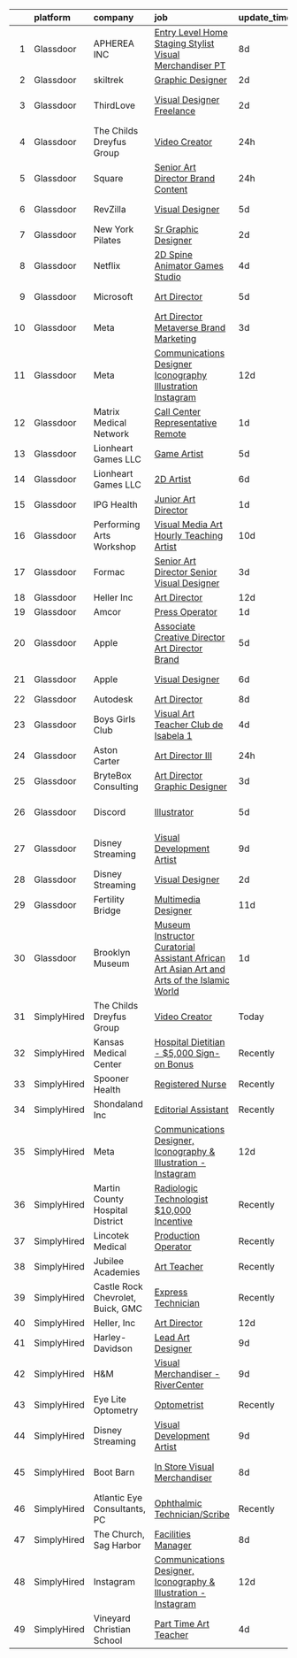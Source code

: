 

|    | platform    | company                           | job                                                                                                                                                                                                                                                                                                                                                                                                                                                                                                                                                                                                                                                                                                                                                                                                                                                                                                                                                                                                                                                                                                                                                                                                                                                                                                                                                                                                                                                                              | update_time   | location                      |
|---:|:------------|:----------------------------------|:---------------------------------------------------------------------------------------------------------------------------------------------------------------------------------------------------------------------------------------------------------------------------------------------------------------------------------------------------------------------------------------------------------------------------------------------------------------------------------------------------------------------------------------------------------------------------------------------------------------------------------------------------------------------------------------------------------------------------------------------------------------------------------------------------------------------------------------------------------------------------------------------------------------------------------------------------------------------------------------------------------------------------------------------------------------------------------------------------------------------------------------------------------------------------------------------------------------------------------------------------------------------------------------------------------------------------------------------------------------------------------------------------------------------------------------------------------------------------------|:--------------|:------------------------------|
|  1 | Glassdoor   | APHEREA INC                       | [Entry Level Home Staging Stylist   Visual Merchandiser  PT ](https://www.glassdoor.com/partner/jobListing.htm?pos=126&ao=1136043&s=58&guid=00000182e33b6bc9993b32217c5f068e&src=GD_JOB_AD&t=SR&vt=w&ea=1&cs=1_4e99d672&cb=1661669698836&jobListingId=1008080838498&jrtk=3-0-1gbhjmqvqirlc801-1gbhjmr0a2eaa000-cfc310d7738ba9c3-)                                                                                                                                                                                                                                                                                                                                                                                                                                                                                                                                                                                                                                                                                                                                                                                                                                                                                                                                                                                                                                                                                                                                                | 8d            | Manhattan                     |
|  2 | Glassdoor   | skiltrek                          | [Graphic Designer](https://www.glassdoor.com/partner/jobListing.htm?pos=118&ao=1136043&s=58&guid=00000182e33b6bc9993b32217c5f068e&src=GD_JOB_AD&t=SR&vt=w&ea=1&cs=1_a9bc75ee&cb=1661669698835&jobListingId=1008093573531&jrtk=3-0-1gbhjmqvqirlc801-1gbhjmr0a2eaa000-7b8d5e09ddf61161-)                                                                                                                                                                                                                                                                                                                                                                                                                                                                                                                                                                                                                                                                                                                                                                                                                                                                                                                                                                                                                                                                                                                                                                                           | 2d            | Remote                        |
|  3 | Glassdoor   | ThirdLove                         | [Visual Designer   Freelance](https://www.glassdoor.com/partner/jobListing.htm?pos=117&ao=1136043&s=58&guid=00000182e33b6bc9993b32217c5f068e&src=GD_JOB_AD&t=SR&vt=w&cs=1_cefbe98f&cb=1661669698835&jobListingId=1008095248769&jrtk=3-0-1gbhjmqvqirlc801-1gbhjmr0a2eaa000-f7c56499fed9a522-)                                                                                                                                                                                                                                                                                                                                                                                                                                                                                                                                                                                                                                                                                                                                                                                                                                                                                                                                                                                                                                                                                                                                                                                     | 2d            | San Francisco, CA             |
|  4 | Glassdoor   | The Childs Dreyfus Group          | [Video Creator](https://www.glassdoor.com/partner/jobListing.htm?pos=108&ao=1136043&s=58&guid=00000182e33b6bc9993b32217c5f068e&src=GD_JOB_AD&t=SR&vt=w&ea=1&cs=1_a00f1cb3&cb=1661669698834&jobListingId=1008098662830&jrtk=3-0-1gbhjmqvqirlc801-1gbhjmr0a2eaa000-5898aa07f34c0c82-)                                                                                                                                                                                                                                                                                                                                                                                                                                                                                                                                                                                                                                                                                                                                                                                                                                                                                                                                                                                                                                                                                                                                                                                              | 24h           | Remote                        |
|  5 | Glassdoor   | Square                            | [Senior Art Director  Brand Content](https://www.glassdoor.com/partner/jobListing.htm?pos=127&ao=1136043&s=58&guid=00000182e33b6bc9993b32217c5f068e&src=GD_JOB_AD&t=SR&vt=w&cs=1_675a8023&cb=1661669698836&jobListingId=1008098712649&jrtk=3-0-1gbhjmqvqirlc801-1gbhjmr0a2eaa000-f7b723815576b1b8-)                                                                                                                                                                                                                                                                                                                                                                                                                                                                                                                                                                                                                                                                                                                                                                                                                                                                                                                                                                                                                                                                                                                                                                              | 24h           | San Francisco, CA             |
|  6 | Glassdoor   | RevZilla                          | [Visual Designer](https://www.glassdoor.com/partner/jobListing.htm?pos=119&ao=1136043&s=58&guid=00000182e33b6bc9993b32217c5f068e&src=GD_JOB_AD&t=SR&vt=w&ea=1&cs=1_c6d240c4&cb=1661669698835&jobListingId=1008087509412&jrtk=3-0-1gbhjmqvqirlc801-1gbhjmr0a2eaa000-1d9e0efc5c39f4f8-)                                                                                                                                                                                                                                                                                                                                                                                                                                                                                                                                                                                                                                                                                                                                                                                                                                                                                                                                                                                                                                                                                                                                                                                            | 5d            | Philadelphia, PA              |
|  7 | Glassdoor   | New York Pilates                  | [Sr  Graphic Designer](https://www.glassdoor.com/partner/jobListing.htm?pos=130&ao=1136043&s=58&guid=00000182e33b6bc9993b32217c5f068e&src=GD_JOB_AD&t=SR&vt=w&ea=1&cs=1_97ba63f9&cb=1661669698836&jobListingId=1008094773855&jrtk=3-0-1gbhjmqvqirlc801-1gbhjmr0a2eaa000-38f2fed63134701e-)                                                                                                                                                                                                                                                                                                                                                                                                                                                                                                                                                                                                                                                                                                                                                                                                                                                                                                                                                                                                                                                                                                                                                                                       | 2d            | Remote                        |
|  8 | Glassdoor   | Netflix                           | [2D Spine Animator   Games Studio](https://www.glassdoor.com/partner/jobListing.htm?pos=107&ao=1136043&s=58&guid=00000182e33b6bc9993b32217c5f068e&src=GD_JOB_AD&t=SR&vt=w&cs=1_b98e172f&cb=1661669698834&jobListingId=1008089102693&jrtk=3-0-1gbhjmqvqirlc801-1gbhjmr0a2eaa000-1548ff48dac3d517-)                                                                                                                                                                                                                                                                                                                                                                                                                                                                                                                                                                                                                                                                                                                                                                                                                                                                                                                                                                                                                                                                                                                                                                                | 4d            | Remote                        |
|  9 | Glassdoor   | Microsoft                         | [Art Director](https://www.glassdoor.com/partner/jobListing.htm?pos=120&ao=1136043&s=58&guid=00000182e33b6bc9993b32217c5f068e&src=GD_JOB_AD&t=SR&vt=w&cs=1_a4c3c9bf&cb=1661669698835&jobListingId=1008086486422&jrtk=3-0-1gbhjmqvqirlc801-1gbhjmr0a2eaa000-b89dc7189e32ae87-)                                                                                                                                                                                                                                                                                                                                                                                                                                                                                                                                                                                                                                                                                                                                                                                                                                                                                                                                                                                                                                                                                                                                                                                                    | 5d            | Redmond, WA                   |
| 10 | Glassdoor   | Meta                              | [Art Director   Metaverse   Brand   Marketing](https://www.glassdoor.com/partner/jobListing.htm?pos=101&ao=1110586&s=58&guid=00000182e33b6bc9993b32217c5f068e&src=GD_JOB_AD&t=SR&vt=w&cs=1_3a2011aa&cb=1661669698833&jobListingId=1008092498935&cpc=654405A9B1E0A9F5&jrtk=3-0-1gbhjmqvqirlc801-1gbhjmr0a2eaa000-d5ae45c879cdcca0--6NYlbfkN0DYl4UJW4r1Vl7FEn6T9F-rD9lpC-0oMJVSiWjK_MGUd8e8cHXcpv6KPyjLHZEfqkXGSnF3IqB0bIk3FSvMIxxVA27Wi0-YXvCB1GaxyruVU0uTeIt2fZ3ZiV4YoXlB1jyMOg67DNcgEtfXHxBEEJTy417dVH0oOAGULbeSi7i4Ml3ixW1C4RjvPE14aSrxWqi-cwZG3vgeF4bZlN1_fpOF2EzOAyHIccKMSPVKMOu3Q65_vhyNLbRFIAUEB0Rn-nnNJvF3qhfGpWV_9Qt5necIVTQ846CXyabDaSyhB4O7p2j-ADTNB5LbEy3WVuubCWyk8veWl7xkRtMjBwfP9_BqwGYyYtlScuaZgm1IqXEvDye3b3m-nj_YpZNcCo6PR-v0e7Dce_N5f3SVbvpAIBVsHTpDLu5zqtmggpQ_KIhVlkQaoZAKNSdB5SGdnnj9t94mv1z_u49ln1CcxZjNFdxWt4wAQmUfRsdICX5bUo8aAfeeSxQMaaNPPU1HBqjewpQ6LTO4LM3sYVUpVCOStIRvaCd0aHSW287g8X5ZB6hF8w-VcJC9q4kAF_GYeKvKqDidoFlJVbiX0MpAGTeQfpv1IbBj-sxNYvNj9uzFh9XNq2bii8etTjkA32RUPGx_wOhn61-EwGuwwtF8S-iMo5qqWUb_cMwPwQcatVZGs9kjdB3LGMvmZ4oiQmM8Tka1TSvP4-sQRGXoW2xqvERg0AT_fsGyiG3sbmVGtKezipbODymyqz6bLiitIUjBVrQw_ceZzelZFInmI7y6GgsNRl_gWprpgJcOU49c6nBlX2IapDTtMK0-5HoSNS00wzFQhm67tHHoQcxGjkqxkUaB0Vmk5_17XNuifDKnliQVZuT7_R42R8tRTYQ_EdRhYDS2wu958lbzQ1n2v0W0PvqO2BhVU1gVeTjHdecu8n1AnWeq0zFcNuzTzIbzoAkCx_FYXprjmg6brJO3snhYOWN-rwt0CYOJUbPGZI1Mi_V3ve3vq8LbnOke1wlmFNe3hZMoxyEu0FX5ifzk_YPyOEL8kzhnNmmR4bHC_z423qrusuCVnJ4Ow_R2qWqL4QU9HFQBLMQ%3D) | 3d            | Menlo Park, CA                |
| 11 | Glassdoor   | Meta                              | [Communications Designer  Iconography   Illustration   Instagram](https://www.glassdoor.com/partner/jobListing.htm?pos=123&ao=1136043&s=58&guid=00000182e33b6bc9993b32217c5f068e&src=GD_JOB_AD&t=SR&vt=w&cs=1_c0fe405b&cb=1661669698836&jobListingId=1008072504877&jrtk=3-0-1gbhjmqvqirlc801-1gbhjmr0a2eaa000-44ce39b614b2a47b-)                                                                                                                                                                                                                                                                                                                                                                                                                                                                                                                                                                                                                                                                                                                                                                                                                                                                                                                                                                                                                                                                                                                                                 | 12d           | New York, NY                  |
| 12 | Glassdoor   | Matrix Medical Network            | [Call Center Representative   Remote](https://www.glassdoor.com/partner/jobListing.htm?pos=110&ao=1136043&s=58&guid=00000182e33b6bc9993b32217c5f068e&src=GD_JOB_AD&t=SR&vt=w&cs=1_9a2da5d7&cb=1661669698834&jobListingId=1008097812371&jrtk=3-0-1gbhjmqvqirlc801-1gbhjmr0a2eaa000-0bfbbd5f9eee9777-)                                                                                                                                                                                                                                                                                                                                                                                                                                                                                                                                                                                                                                                                                                                                                                                                                                                                                                                                                                                                                                                                                                                                                                             | 1d            | Tampa, FL                     |
| 13 | Glassdoor   | Lionheart Games  LLC              | [Game Artist](https://www.glassdoor.com/partner/jobListing.htm?pos=104&ao=1136043&s=58&guid=00000182e33b6bc9993b32217c5f068e&src=GD_JOB_AD&t=SR&vt=w&ea=1&cs=1_9dbee333&cb=1661669698834&jobListingId=1008086872890&jrtk=3-0-1gbhjmqvqirlc801-1gbhjmr0a2eaa000-60d62c8bf9652d86-)                                                                                                                                                                                                                                                                                                                                                                                                                                                                                                                                                                                                                                                                                                                                                                                                                                                                                                                                                                                                                                                                                                                                                                                                | 5d            | Atlanta, GA                   |
| 14 | Glassdoor   | Lionheart Games  LLC              | [2D Artist](https://www.glassdoor.com/partner/jobListing.htm?pos=113&ao=1136043&s=58&guid=00000182e33b6bc9993b32217c5f068e&src=GD_JOB_AD&t=SR&vt=w&ea=1&cs=1_33dcc8ee&cb=1661669698834&jobListingId=1008083345079&jrtk=3-0-1gbhjmqvqirlc801-1gbhjmr0a2eaa000-86e38c75db970b10-)                                                                                                                                                                                                                                                                                                                                                                                                                                                                                                                                                                                                                                                                                                                                                                                                                                                                                                                                                                                                                                                                                                                                                                                                  | 6d            | Atlanta, GA                   |
| 15 | Glassdoor   | IPG Health                        | [Junior Art Director](https://www.glassdoor.com/partner/jobListing.htm?pos=124&ao=1136043&s=58&guid=00000182e33b6bc9993b32217c5f068e&src=GD_JOB_AD&t=SR&vt=w&cs=1_3db594b8&cb=1661669698836&jobListingId=1008097343222&jrtk=3-0-1gbhjmqvqirlc801-1gbhjmr0a2eaa000-2bf3a66ff8833453-)                                                                                                                                                                                                                                                                                                                                                                                                                                                                                                                                                                                                                                                                                                                                                                                                                                                                                                                                                                                                                                                                                                                                                                                             | 1d            | New York, NY                  |
| 16 | Glassdoor   | Performing Arts Workshop          | [Visual Media Art Hourly Teaching Artist](https://www.glassdoor.com/partner/jobListing.htm?pos=128&ao=1136043&s=58&guid=00000182e33b6bc9993b32217c5f068e&src=GD_JOB_AD&t=SR&vt=w&ea=1&cs=1_ec7f7a85&cb=1661669698836&jobListingId=1008076665579&jrtk=3-0-1gbhjmqvqirlc801-1gbhjmr0a2eaa000-a1bb5febde1800f9-)                                                                                                                                                                                                                                                                                                                                                                                                                                                                                                                                                                                                                                                                                                                                                                                                                                                                                                                                                                                                                                                                                                                                                                    | 10d           | San Francisco, CA             |
| 17 | Glassdoor   | Formac                            | [Senior Art Director Senior Visual Designer](https://www.glassdoor.com/partner/jobListing.htm?pos=111&ao=1136043&s=58&guid=00000182e33b6bc9993b32217c5f068e&src=GD_JOB_AD&t=SR&vt=w&ea=1&cs=1_318d9450&cb=1661669698834&jobListingId=1008091482995&jrtk=3-0-1gbhjmqvqirlc801-1gbhjmr0a2eaa000-7330fbb16d508885-)                                                                                                                                                                                                                                                                                                                                                                                                                                                                                                                                                                                                                                                                                                                                                                                                                                                                                                                                                                                                                                                                                                                                                                 | 3d            | Bothell, WA                   |
| 18 | Glassdoor   | Heller  Inc                       | [Art Director](https://www.glassdoor.com/partner/jobListing.htm?pos=122&ao=1136043&s=58&guid=00000182e33b6bc9993b32217c5f068e&src=GD_JOB_AD&t=SR&vt=w&ea=1&cs=1_736420c0&cb=1661669698836&jobListingId=1008072310715&jrtk=3-0-1gbhjmqvqirlc801-1gbhjmr0a2eaa000-d4ae8dba794cc03f-)                                                                                                                                                                                                                                                                                                                                                                                                                                                                                                                                                                                                                                                                                                                                                                                                                                                                                                                                                                                                                                                                                                                                                                                               | 12d           | Remote                        |
| 19 | Glassdoor   | Amcor                             | [Press Operator](https://www.glassdoor.com/partner/jobListing.htm?pos=125&ao=1136043&s=58&guid=00000182e33b6bc9993b32217c5f068e&src=GD_JOB_AD&t=SR&vt=w&cs=1_25ffcc79&cb=1661669698836&jobListingId=1008095700461&jrtk=3-0-1gbhjmqvqirlc801-1gbhjmr0a2eaa000-35a69fc9bdefe4db-)                                                                                                                                                                                                                                                                                                                                                                                                                                                                                                                                                                                                                                                                                                                                                                                                                                                                                                                                                                                                                                                                                                                                                                                                  | 1d            | Oshkosh, WI                   |
| 20 | Glassdoor   | Apple                             | [Associate Creative Director  Art Director   Brand](https://www.glassdoor.com/partner/jobListing.htm?pos=115&ao=1136043&s=58&guid=00000182e33b6bc9993b32217c5f068e&src=GD_JOB_AD&t=SR&vt=w&cs=1_5bd5484f&cb=1661669698835&jobListingId=1008087538478&jrtk=3-0-1gbhjmqvqirlc801-1gbhjmr0a2eaa000-a0a31edd15eab184-)                                                                                                                                                                                                                                                                                                                                                                                                                                                                                                                                                                                                                                                                                                                                                                                                                                                                                                                                                                                                                                                                                                                                                               | 5d            | Cupertino, CA                 |
| 21 | Glassdoor   | Apple                             | [Visual Designer](https://www.glassdoor.com/partner/jobListing.htm?pos=103&ao=1136043&s=58&guid=00000182e33b6bc9993b32217c5f068e&src=GD_JOB_AD&t=SR&vt=w&cs=1_f08389f6&cb=1661669698833&jobListingId=1008084546211&jrtk=3-0-1gbhjmqvqirlc801-1gbhjmr0a2eaa000-f8d7bc85f08e5861-)                                                                                                                                                                                                                                                                                                                                                                                                                                                                                                                                                                                                                                                                                                                                                                                                                                                                                                                                                                                                                                                                                                                                                                                                 | 6d            | Cupertino, CA                 |
| 22 | Glassdoor   | Autodesk                          | [Art Director](https://www.glassdoor.com/partner/jobListing.htm?pos=114&ao=1136043&s=58&guid=00000182e33b6bc9993b32217c5f068e&src=GD_JOB_AD&t=SR&vt=w&cs=1_17ecbb30&cb=1661669698835&jobListingId=1008081301497&jrtk=3-0-1gbhjmqvqirlc801-1gbhjmr0a2eaa000-da8135deae1c71a5-)                                                                                                                                                                                                                                                                                                                                                                                                                                                                                                                                                                                                                                                                                                                                                                                                                                                                                                                                                                                                                                                                                                                                                                                                    | 8d            | Portland, OR                  |
| 23 | Glassdoor   | Boys   Girls Club                 | [Visual Art Teacher   Club de Isabela  1 ](https://www.glassdoor.com/partner/jobListing.htm?pos=109&ao=1136043&s=58&guid=00000182e33b6bc9993b32217c5f068e&src=GD_JOB_AD&t=SR&vt=w&ea=1&cs=1_dfafa1fd&cb=1661669698834&jobListingId=1008088932210&jrtk=3-0-1gbhjmqvqirlc801-1gbhjmr0a2eaa000-25b418b78b2a92fc-)                                                                                                                                                                                                                                                                                                                                                                                                                                                                                                                                                                                                                                                                                                                                                                                                                                                                                                                                                                                                                                                                                                                                                                   | 4d            | United States                 |
| 24 | Glassdoor   | Aston Carter                      | [Art Director III](https://www.glassdoor.com/partner/jobListing.htm?pos=102&ao=1110586&s=58&guid=00000182e33b6bc9993b32217c5f068e&src=GD_JOB_AD&t=SR&vt=w&ea=1&cs=1_cd19464b&cb=1661669698834&jobListingId=1008098685310&cpc=9908D8D4413DBB8A&jrtk=3-0-1gbhjmqvqirlc801-1gbhjmr0a2eaa000-26c3c839d3c83301--6NYlbfkN0ChYVx_I3yfZ_JDY3EFoivtqvi_stwnZ_kRt8Dowt_l_d1ydueao4NEv8X4QANiVn8A43_pTE_y2OgsQkBFwKD0Q7zCpO2Tplf3i_GaEnnJuskHj5ONsiuPDabeNSBn5DJCrGZHgzToAo-7l7wRMGUIVWHbhh79N6uie7ZuLj9Bh76NgDiT_MiFRTf5D8FoTXvYtRL8wjsXkW_li0DqMANS2Wi9_yleAMX0ITKKLeUAtHhyZlmFNu2SCoE0hN0V6-QOKGevswP4XQUyH0FJTL5BmT3RuUBNc7f7E_anJCgEv-BpG7-raXI5v_oXigO-cstaxMfiBu3ba_VYqIrgcDsUwvRPQUmNAydDggVqGH0tKZGmB4YLicD2_hXaYuA1z-VMk4HRjjmE-Dnq0kDaJ1Dza0pmOMUhtRCY6esBfnlIhzwYVAYybvr9DlgukiDkS9CPl61fwAa76Wy4PKbbB3rBWSKrpvzvZyyl7jw2_WuE_I44nStOs-TaabSDe7qF0J081nRyS34fRZxe_Ji2vuAQPDPNBWbtKdqTN-ew3NV4t8LuZT1G3fB0msxtndoEww_kBkPSF2WRkcgNp-C3V_dssZT45OCbNM-x1FB0vhOdJUCAFUROfUuL6vUWp_DXSjWQEMCuJoWr-T1t4tNuU5aFpkbBuO_KQEjraW4Lisq8z80smz6sJHsO9-5_vDBtfSYZYzoH81TwQ-8v7xnnhR-KBlhlyOndhPUJW706CjuB9X6L4YpO3ZhzL1EPUx_pEyOG-u7mwjxPJNGqnlpOwDEJA51YasKqUD8Saj3dJ2LYbHTJEGIgslE2DbX4SZSRuL3Xd_Z2TIz_ZD-YQjopztp0ortyPMZMSuq-ndqRFSOcEfTqWIEkRm8_l8yIauQyvB5WgvWkFVukALdWTfIffEG_TRPHs5nqcmFNmKC1_US4GkCUTcBq__-1BxZMJEy0AphiAnc0g3ZmwA%3D%3D)                                                                                                                                          | 24h           | Portland, OR                  |
| 25 | Glassdoor   | BryteBox Consulting               | [Art Director Graphic Designer](https://www.glassdoor.com/partner/jobListing.htm?pos=121&ao=1136043&s=58&guid=00000182e33b6bc9993b32217c5f068e&src=GD_JOB_AD&t=SR&vt=w&ea=1&cs=1_2c26efee&cb=1661669698835&jobListingId=1008092344544&jrtk=3-0-1gbhjmqvqirlc801-1gbhjmr0a2eaa000-e9366e9e75582073-)                                                                                                                                                                                                                                                                                                                                                                                                                                                                                                                                                                                                                                                                                                                                                                                                                                                                                                                                                                                                                                                                                                                                                                              | 3d            | Miami, FL                     |
| 26 | Glassdoor   | Discord                           | [Illustrator](https://www.glassdoor.com/partner/jobListing.htm?pos=106&ao=1136043&s=58&guid=00000182e33b6bc9993b32217c5f068e&src=GD_JOB_AD&t=SR&vt=w&cs=1_965ecaf5&cb=1661669698834&jobListingId=1008086784615&jrtk=3-0-1gbhjmqvqirlc801-1gbhjmr0a2eaa000-371e2e60fe36ff40-)                                                                                                                                                                                                                                                                                                                                                                                                                                                                                                                                                                                                                                                                                                                                                                                                                                                                                                                                                                                                                                                                                                                                                                                                     | 5d            | San Francisco, CA             |
| 27 | Glassdoor   | Disney Streaming                  | [Visual Development Artist](https://www.glassdoor.com/partner/jobListing.htm?pos=112&ao=1136043&s=58&guid=00000182e33b6bc9993b32217c5f068e&src=GD_JOB_AD&t=SR&vt=w&cs=1_2048b11e&cb=1661669698834&jobListingId=1008078499715&jrtk=3-0-1gbhjmqvqirlc801-1gbhjmr0a2eaa000-206bbe2fd00bbaa4-)                                                                                                                                                                                                                                                                                                                                                                                                                                                                                                                                                                                                                                                                                                                                                                                                                                                                                                                                                                                                                                                                                                                                                                                       | 9d            | Glendale, CA                  |
| 28 | Glassdoor   | Disney Streaming                  | [Visual Designer](https://www.glassdoor.com/partner/jobListing.htm?pos=105&ao=1136043&s=58&guid=00000182e33b6bc9993b32217c5f068e&src=GD_JOB_AD&t=SR&vt=w&cs=1_8a9226b1&cb=1661669698834&jobListingId=1008093558407&jrtk=3-0-1gbhjmqvqirlc801-1gbhjmr0a2eaa000-4dfa923326da9c16-)                                                                                                                                                                                                                                                                                                                                                                                                                                                                                                                                                                                                                                                                                                                                                                                                                                                                                                                                                                                                                                                                                                                                                                                                 | 2d            | New York, NY                  |
| 29 | Glassdoor   | Fertility Bridge                  | [Multimedia Designer](https://www.glassdoor.com/partner/jobListing.htm?pos=116&ao=1136043&s=58&guid=00000182e33b6bc9993b32217c5f068e&src=GD_JOB_AD&t=SR&vt=w&ea=1&cs=1_6e0e1523&cb=1661669698835&jobListingId=1008074773149&jrtk=3-0-1gbhjmqvqirlc801-1gbhjmr0a2eaa000-5987cbfc36d762cf-)                                                                                                                                                                                                                                                                                                                                                                                                                                                                                                                                                                                                                                                                                                                                                                                                                                                                                                                                                                                                                                                                                                                                                                                        | 11d           | Remote                        |
| 30 | Glassdoor   | Brooklyn Museum                   | [Museum Instructor Curatorial Assistant African Art  Asian Art  and Arts of the Islamic World](https://www.glassdoor.com/partner/jobListing.htm?pos=129&ao=1136043&s=58&guid=00000182e33b6bc9993b32217c5f068e&src=GD_JOB_AD&t=SR&vt=w&cs=1_02f88dd9&cb=1661669698836&jobListingId=1008096697803&jrtk=3-0-1gbhjmqvqirlc801-1gbhjmr0a2eaa000-61ed2463ec5cc042-)                                                                                                                                                                                                                                                                                                                                                                                                                                                                                                                                                                                                                                                                                                                                                                                                                                                                                                                                                                                                                                                                                                                    | 1d            | Brooklyn, NY                  |
| 31 | SimplyHired | The Childs Dreyfus Group          | [Video Creator](https://www.simplyhired.com/job/Y-Svk-VFomnjmdVXWD2fRB2LoSLFlPa3exbMFuCwFIToR8IO2WZrrw?q=visual+art)                                                                                                                                                                                                                                                                                                                                                                                                                                                                                                                                                                                                                                                                                                                                                                                                                                                                                                                                                                                                                                                                                                                                                                                                                                                                                                                                                             | Today         | Remote                        |
| 32 | SimplyHired | Kansas Medical Center             | [Hospital Dietitian - $5,000 Sign-on Bonus](https://www.simplyhired.com/job/aVGGWAeHqAdO4LwvQYMKAGvBYm42VFuIxyWE8MBDXfYW-s7rb-3sFw?q=visual+art)                                                                                                                                                                                                                                                                                                                                                                                                                                                                                                                                                                                                                                                                                                                                                                                                                                                                                                                                                                                                                                                                                                                                                                                                                                                                                                                                 | Recently      | Andover, KS                   |
| 33 | SimplyHired | Spooner Health                    | [Registered Nurse](https://www.simplyhired.com/job/GEAnyFmllxn_x1ZYxopUlMOL4n2VRPOxeFrFycBLAjss35dnkaiIFQ?q=visual+art)                                                                                                                                                                                                                                                                                                                                                                                                                                                                                                                                                                                                                                                                                                                                                                                                                                                                                                                                                                                                                                                                                                                                                                                                                                                                                                                                                          | Recently      | Spooner, WI                   |
| 34 | SimplyHired | Shondaland Inc                    | [Editorial Assistant](https://www.simplyhired.com/job/GCCR2alK7Gxb5PdX02-qKoX5TBHesO_AdQX_dF2poSgIGl8nm7JrqA?q=visual+art)                                                                                                                                                                                                                                                                                                                                                                                                                                                                                                                                                                                                                                                                                                                                                                                                                                                                                                                                                                                                                                                                                                                                                                                                                                                                                                                                                       | Recently      | Los Angeles, CA               |
| 35 | SimplyHired | Meta                              | [Communications Designer, Iconography & Illustration - Instagram](https://www.simplyhired.com/job/UA3cemSY52K-s43oo8Z5jPtFXNweeSWGTd13OpxNA5fBIUL4krZI3Q?q=visual+art)                                                                                                                                                                                                                                                                                                                                                                                                                                                                                                                                                                                                                                                                                                                                                                                                                                                                                                                                                                                                                                                                                                                                                                                                                                                                                                           | 12d           | New York, NY                  |
| 36 | SimplyHired | Martin County Hospital District   | [Radiologic Technologist $10,000 Incentive](https://www.simplyhired.com/job/dhw8ObpPVBsyoTx_tXqUpXRyvVT1cPU3MCFm5tLsK4ogjJ-84NMx2A?q=visual+art)                                                                                                                                                                                                                                                                                                                                                                                                                                                                                                                                                                                                                                                                                                                                                                                                                                                                                                                                                                                                                                                                                                                                                                                                                                                                                                                                 | Recently      | Stanton, TX                   |
| 37 | SimplyHired | Lincotek Medical                  | [Production Operator](https://www.simplyhired.com/job/9za2pjRV09m-5iv9gHfX0AxJrmkc9FjUSwHT46v3qWWG2XRXxTO-Mg?q=visual+art)                                                                                                                                                                                                                                                                                                                                                                                                                                                                                                                                                                                                                                                                                                                                                                                                                                                                                                                                                                                                                                                                                                                                                                                                                                                                                                                                                       | Recently      | Molalla, OR                   |
| 38 | SimplyHired | Jubilee Academies                 | [Art Teacher](https://www.simplyhired.com/job/SYtZb4IKFfPIJ36BcYonvlG39wZuGVrDEc9MY8s1XbEdLlj4EQI8CQ?q=visual+art)                                                                                                                                                                                                                                                                                                                                                                                                                                                                                                                                                                                                                                                                                                                                                                                                                                                                                                                                                                                                                                                                                                                                                                                                                                                                                                                                                               | Recently      | San Antonio, TX               |
| 39 | SimplyHired | Castle Rock Chevrolet, Buick, GMC | [Express Technician](https://www.simplyhired.com/job/E6AhdNxvBm5IiSImyCXV_8Ko-w4fRrjQbDJ88uphJ88t2bJRXwQH0A?q=visual+art)                                                                                                                                                                                                                                                                                                                                                                                                                                                                                                                                                                                                                                                                                                                                                                                                                                                                                                                                                                                                                                                                                                                                                                                                                                                                                                                                                        | Recently      | Castle Rock, CO               |
| 40 | SimplyHired | Heller, Inc                       | [Art Director](https://www.simplyhired.com/job/8xdMBvsKw_YdIZ7Ozt2hlokyTb1wYRMLJQgE5TbHeIZeIbudXDTZtQ?q=visual+art)                                                                                                                                                                                                                                                                                                                                                                                                                                                                                                                                                                                                                                                                                                                                                                                                                                                                                                                                                                                                                                                                                                                                                                                                                                                                                                                                                              | 12d           | Remote                        |
| 41 | SimplyHired | Harley-Davidson                   | [Lead Art Designer](https://www.simplyhired.com/job/sc4VVKhq9fxJUFzp9nY2pH1dP0-OEVwDV5fcjxWJUSKZciHvhH-isQ?q=visual+art)                                                                                                                                                                                                                                                                                                                                                                                                                                                                                                                                                                                                                                                                                                                                                                                                                                                                                                                                                                                                                                                                                                                                                                                                                                                                                                                                                         | 9d            | Wisconsin                     |
| 42 | SimplyHired | H&M                               | [Visual Merchandiser - RiverCenter](https://www.simplyhired.com/job/oPZUmNRK74BGCV9_UeQoQuseJd3sNk8pnAtwhlPyaGmMtZtvQS4Tqg?q=visual+art)                                                                                                                                                                                                                                                                                                                                                                                                                                                                                                                                                                                                                                                                                                                                                                                                                                                                                                                                                                                                                                                                                                                                                                                                                                                                                                                                         | 9d            | San Antonio, TX +32 locations |
| 43 | SimplyHired | Eye Lite Optometry                | [Optometrist](https://www.simplyhired.com/job/0_TW_YFDN9emSWrimB0stpZqij5FSIis7kSF7mByOTwEbde_yN2pWA?q=visual+art)                                                                                                                                                                                                                                                                                                                                                                                                                                                                                                                                                                                                                                                                                                                                                                                                                                                                                                                                                                                                                                                                                                                                                                                                                                                                                                                                                               | Recently      | Los Altos, CA                 |
| 44 | SimplyHired | Disney Streaming                  | [Visual Development Artist](https://www.simplyhired.com/job/Ew5oePrC3L48r2anK67es6qmC-OOVvS5pZmsVDFF4DFoj3n_hMpfog?q=visual+art)                                                                                                                                                                                                                                                                                                                                                                                                                                                                                                                                                                                                                                                                                                                                                                                                                                                                                                                                                                                                                                                                                                                                                                                                                                                                                                                                                 | 9d            | Glendale, CA                  |
| 45 | SimplyHired | Boot Barn                         | [In Store Visual Merchandiser](https://www.simplyhired.com/job/jGNddDlO8SNlJL1V7IyXXfAzoeUic9gmNoClSUFUh4TM5VRf8rBmhg?q=visual+art)                                                                                                                                                                                                                                                                                                                                                                                                                                                                                                                                                                                                                                                                                                                                                                                                                                                                                                                                                                                                                                                                                                                                                                                                                                                                                                                                              | 8d            | San Antonio, TX +11 locations |
| 46 | SimplyHired | Atlantic Eye Consultants, PC      | [Ophthalmic Technician/Scribe](https://www.simplyhired.com/job/EtpKkUysIp4jRokvqg35qvs4dh6F9L2rvQohYwc_0DgOMXLXWWxoKQ?q=visual+art)                                                                                                                                                                                                                                                                                                                                                                                                                                                                                                                                                                                                                                                                                                                                                                                                                                                                                                                                                                                                                                                                                                                                                                                                                                                                                                                                              | Recently      | Virginia Beach, VA            |
| 47 | SimplyHired | The Church, Sag Harbor            | [Facilities Manager](https://www.simplyhired.com/job/EtZo0FcP57A-eHKakdqrzx_aapLXBPodNQDpQOj_BxJ8Owml2b40Kw?q=visual+art)                                                                                                                                                                                                                                                                                                                                                                                                                                                                                                                                                                                                                                                                                                                                                                                                                                                                                                                                                                                                                                                                                                                                                                                                                                                                                                                                                        | 8d            | Sag Harbor, NY                |
| 48 | SimplyHired | Instagram                         | [Communications Designer, Iconography & Illustration - Instagram](https://www.simplyhired.com/job/7fAtWSbs9JBXxFcPahKzAIyFZIWJu41zU6MZzowz8x_0zZhQ264ggA?q=visual+art)                                                                                                                                                                                                                                                                                                                                                                                                                                                                                                                                                                                                                                                                                                                                                                                                                                                                                                                                                                                                                                                                                                                                                                                                                                                                                                           | 12d           | Remote +1 location            |
| 49 | SimplyHired | Vineyard Christian School         | [Part Time Art Teacher](https://www.simplyhired.com/job/cCnwwi-3d4-ERU0hNAdcY-LaNl_Hns1SupOW9O-MHNsP1_h7bYoGjQ?q=visual+art)                                                                                                                                                                                                                                                                                                                                                                                                                                                                                                                                                                                                                                                                                                                                                                                                                                                                                                                                                                                                                                                                                                                                                                                                                                                                                                                                                     | 4d            | San Antonio, TX               |